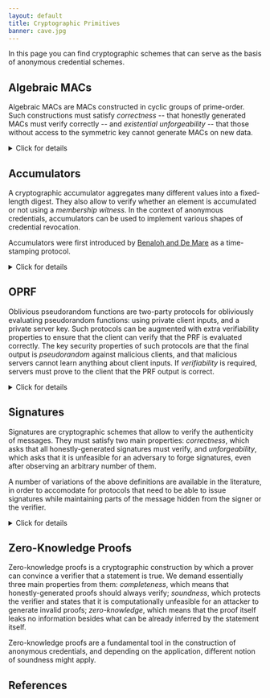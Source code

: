 ```yaml
---
layout: default
title: Cryptographic Primitives
banner: cave.jpg
---
```

In this page you can find cryptographic schemes that can serve as the basis of anonymous credential schemes.


## Algebraic MACs

Algebraic MACs are MACs constructed in cyclic groups of prime-order. Such constructions must satisfy *correctness* -- that honestly generated MACs must verify correctly -- and *existential unforgeability* -- that those without access to the symmetric key cannot generate MACs on new data.

<details>
<summary markdown="span">Click for details</summary>
MACs of this nature can be combined with ZK proofs to construct anonymous credentials, for example see Chase et al. [[CMZ14]].
</details>

## Accumulators

A cryptographic accumulator aggregates many different values into a
fixed-length digest. They also allow to verify whether an element is
accumulated or not using a *membership witness*. In the context of anonymous
credentials, accumulators can be used to implement various shapes of credential
revocation.

Accumulators were first introduced by [Benaloh and De
Mare](https://link.springer.com/content/pdf/10.1007%2F3-540-48285-7_24.pdf) as
a time-stamping protocol.

<details>
<summary markdown="span">Click for details</summary>
The main constructions for dynamic accumulators according to [Benarroch et
al](https://eprint.iacr.org/2019/1255.pdf) and [Boneh et
al](https://eprint.iacr.org/2018/1188.pdf) are:

- RSA-Based: Slow to bootstrap, reasonable performance for updates, proof
  generation and verification ([BP97,CL02,  LLX07,  Lip12])
- ECC-based: Smaller and faster proofs than RSA. Setup parameters large and the
  number of elements they support is fixed after creation. Work on curves that
  support bilinear pairings. ([DT08,  CKS09,  Ngu05])
- Merkle hash trees: Short setup parameters and accumulator size depends on
  tree depth ([[Mer88, CHKO08])

[Example ECC-based scheme](https://eprint.iacr.org/2020/777.pdf)
and [example RSA-based implementation](https://github.com/mikelodder7/accumulator-rs).

</details>

## OPRF

Oblivious pseudorandom functions are two-party protocols for obliviously evaluating pseudorandom functions: using private client inputs, and a private server key. Such protocols can be augmented with extra verifiability properties to ensure that the client can verify that the PRF is evaluated correctly. The key security properties of such protocols are that the final output is *pseudorandom* against malicious clients, and that malicious servers cannot learn anything about client inputs. If *verifiability* is required, servers must prove to the client that the PRF output is correct.

<details>
<summary markdown="span">Click for details</summary>

OPRF constructions typically considered in anonymous credential schemes:
- [[JKK14]]
- [[NR04]]
</details>

## Signatures

Signatures are cryptographic schemes that allow to verify the authenticity of messages. They must satisfy two main properties: *correctness*, which asks that all honestly-generated signatures must verify, and *unforgeability*, which asks that it is unfeasible for an adversary to forge signatures, even after observing an arbitrary number of them.

A number of variations of the above definitions are available in the literature, in order to accomodate for protocols that need to be able to issue signatures while maintaining parts of the message hidden from the signer or the verifier.


<details>
<summary markdown="span">Click for details</summary>

### Blind Signatures

Blind Signatures are cryptographic signatures in which the message is blinded before being signed.
In this way, it is possible for the signer to sign a message without knowing its content.

#### Blind RSA

A variant of textbook RSA signatures that uses the multiplicative property of this scheme to allow input blinding. This gives rise to a two-party protocol where the client provides a randomised input to the server, the server signs the input with their secret key and returns the signature to the client, and then the client de-randomises the server message and outputs the result as a signature on their original input. Such constructions can naturally be thought of as public verifiable variants of OPRF protocols, since anyone with the verification key can verify this signature.

To illustrate the blinding and signing procedure, consider a standard RSA signature scheme with keypair $(sk, pk) = ((p, q, d), (N = pq, e))$, where $(sk, pk)$ is held by the server, and $pk$ is held by the client. The client samples a valid message $m$, a random value $r$, and blinds $m$ by computing:

$$
m' = m \cdot r^e \pmod N
$$

The client sends $m'$ to the server, who computes and returns to the client:

$$
s' = (m')^dr \pmod N
$$

The client unblinds $s'$ to a valid signature $s$ on the original message $m$ by computing:

$$
s = s' \cdot r^{-1} \pmod N
$$

Correctness holds since:

$$
s = s' \cdot r^{-1} = (m \cdot r^e)^d \cdot r^{-1} = m^d \cdot r \cdot r^{-1} = m^d \pmod N
$$

Verification is the same as RSA signature verification.
#### Blind Schnorr

A Blind Schnorr signature scheme is a two-party protocol for receiving valid Schnorr signatures on hidden inputs. 

Schnorr signatures gave rise to a plethora of variants, some of them with applications to anonymous credentials and e-voting.

Derived from Schnorr blind signatures, [partially blind signatures](https://www.iacr.org/archive/crypto2000/18800272/18800272.pdf) (Abe et al.) are signatures which allow the signature to contain a non-blinded part, that is mutually shared between the server and the client.

#### [BBS+ signatures] (Boneh-Boyen-Shacham signatures)

First introduced by [by Boneh et al.](http://crypto.stanford.edu/~dabo/papers/groupsigs.pdf)
as BBS signatures, and then later improved
[by Au et al.](http://web.cs.iastate.edu/~wzhang/teach-552/ReadingList/552-14.pdf)
as BBS+ signatures. Also studied [by Camenisch et al.](https://eprint.iacr.org/2016/663.pdf).

They allow the multi-message signing while producing a single output
signature. This fits naturally the use case of attributes in anonymous
credentials.

While pairings are used during the scheme, they are not used for signature
verification.

Also used in the [EPID scheme](https://eprint.iacr.org/2009/095.pdf).

[BBS+ signatures]: http://web.cs.iastate.edu/~wzhang/teach-552/ReadingList/552-14.pdf)


[Implementation](https://github.com/hyperledger/ursa/tree/master/libzmix/bbs)

[Working Group](https://w3c-ccg.github.io/ldp-bbs2020/) for web based credentials.

### [PS signatures] (Pointcheval-Sanders signatures)

Usually used for threshold issuance.

[Related signature scheme](https://eprint.iacr.org/2020/016.pdf)

[PS signatures]: https://eprint.iacr.org/2015/525.pdf

### [BLS signatures] (Boneh–Lynn–Shacham signatures)

[BLS signatures]: https://www.iacr.org/archive/asiacrypt2001/22480516.pdf


### [Mercurial Signatures]

Notes: Mercurial signatures can [be used](https://eprint.iacr.org/2018/923.pdf) to create delegetable credentials.

[Mercurial Signatures]: https://eprint.iacr.org/2020/979

### Signatures of Knowledge
</details>

## Zero-Knowledge Proofs


Zero-knowledge proofs is a cryptographic construction by which a prover can convince a verifier that a statement is true. We demand essentially three main properties from them:
*completeness*, which means that honestly-generated proofs should always verify;
*soundness*, which protects the verifier and states that  it is computationally unfeasible for an attacker to generate invalid proofs;
*zero-knowledge*, which means that the proof itself leaks no information besides what can be already inferred by the statement itself.


Zero-knowledge proofs are a fundamental tool in the construction of anonymous credentials, and depending on the application, different notion of soundness might apply.

## References

[CMZ14]: <https://eprint.iacr.org/2013/516.pdf)>
[JKK14]: <https://eprint.iacr.org/2014/650.pdf>
[NR14]: <http://www.wisdom.weizmann.ac.il/~naor/PAPERS/gdh.ps>